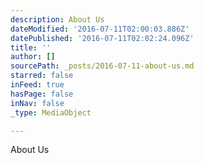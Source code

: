 ```yaml
---
description: About Us
dateModified: '2016-07-11T02:00:03.886Z'
datePublished: '2016-07-11T02:02:24.096Z'
title: ''
author: []
sourcePath: _posts/2016-07-11-about-us.md
starred: false
inFeed: true
hasPage: false
inNav: false
_type: MediaObject

---
```

About Us